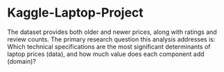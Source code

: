 # Kaggle-Laptop-Project
The dataset provides both older and newer prices, along with ratings and review counts. The primary research question this analysis addresses is: Which technical specifications are the most significant determinants of laptop prices (data), and how much value does each component add (domain)?
